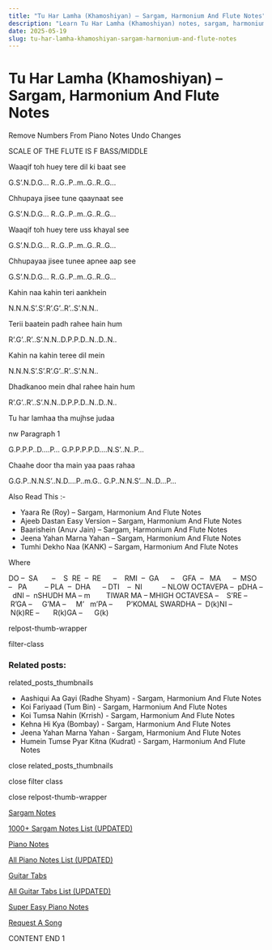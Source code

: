```yaml
---
title: "Tu Har Lamha (Khamoshiyan) – Sargam, Harmonium And Flute Notes"
description: "Learn Tu Har Lamha (Khamoshiyan) notes, sargam, harmonium notations and flute notes. Easy step-by-step tutorial for beginners."
date: 2025-05-19
slug: tu-har-lamha-khamoshiyan-sargam-harmonium-and-flute-notes
---
```


# Tu Har Lamha (Khamoshiyan) – Sargam, Harmonium And Flute Notes

Remove Numbers From Piano Notes
Undo Changes

SCALE OF THE FLUTE IS F BASS/MIDDLE

Waaqif toh huey tere dil ki baat see

G.S’.N.D.G… R..G..P..m..G..R..G…

Chhupaya jisee tune qaaynaat see

G.S’.N.D.G… R..G..P..m..G..R..G…

Waaqif toh huey tere uss khayal see

G.S’.N.D.G… R..G..P..m..G..R..G…

Chhupayaa jisee tunee apnee aap see

G.S’.N.D.G… R..G..P..m..G..R..G…

Kahin naa kahin teri aankhein

N.N.N.S’.S’.R’.G’..R’..S’.N.N..

Terii baatein padh rahee hain hum

R’.G’..R’..S’.N.N..D.P.P.D..N..D..N..

Kahin na kahin teree dil mein

N.N.N.S’.S’.R’.G’..R’..S’.N.N..

Dhadkanoo mein dhal rahee hain hum

R’.G’..R’..S’.N.N..D.P.P.D..N..D..N..

Tu har lamhaa tha mujhse judaa

nw Paragraph 1

G.P.P.P..D….P… G.P.P.P.P.D….N.S’..N..P…

Chaahe door tha main yaa paas rahaa

G.G.P..N.N.S’..N.D….P..m.G.. G.P..N.N.S’…N..D…P…

Also Read This :-

* Yaara Re (Roy) – Sargam, Harmonium And Flute Notes
* Ajeeb Dastan Easy Version – Sargam, Harmonium And Flute Notes
* Baarishein (Anuv Jain) – Sargam, Harmonium And Flute Notes
* Jeena Yahan Marna Yahan – Sargam, Harmonium And Flute Notes
* Tumhi Dekho Naa (KANK) – Sargam, Harmonium And Flute Notes

Where

DO –  SA       –    S  RE  –  RE      –    RMI  –  GA      –    GFA  –   MA      –  MSO  –   PA         – PLA  –  DHA      – DTI    –  NI          – NLOW OCTAVEPA –  pDHA –  dNI –  nSHUDH MA – m        TIWAR MA – MHIGH OCTAVESA –    S’RE –     R’GA –     G’MA –     M’   m’PA –       P’KOMAL SWARDHA –  D(k)NI –       N(k)RE –       R(k)GA –      G(k)

relpost-thumb-wrapper

filter-class

### Related posts:

related_posts_thumbnails

* Aashiqui Aa Gayi (Radhe Shyam) - Sargam, Harmonium And Flute Notes
* Koi Fariyaad (Tum Bin) - Sargam, Harmonium And Flute Notes
* Koi Tumsa Nahin (Krrish) - Sargam, Harmonium And Flute Notes
* Kehna Hi Kya (Bombay) - Sargam, Harmonium And Flute Notes
* Jeena Yahan Marna Yahan - Sargam, Harmonium And Flute Notes
* Humein Tumse Pyar Kitna (Kudrat) - Sargam, Harmonium And Flute Notes

close related_posts_thumbnails

close filter class

close relpost-thumb-wrapper

[Sargam Notes](https://www.notationsworld.com/sargam-notes.html)

[1000+ Sargam Notes List (UPDATED)](https://www.notationsworld.com/all-songs-list-sargam-notes.html)

[Piano Notes](https://www.notationsworld.com/piano-notes.html)

[All Piano Notes List (UPDATED)](https://www.notationsworld.com/all-songs-list-piano-notes.html)

[Guitar Tabs](https://www.notationsworld.com/guitar-tabs.html)

[All Guitar Tabs List (UPDATED)](https://www.notationsworld.com/all-songs-list-guitar-tabs.html)

[Super Easy Piano Notes](https://studywall.in/)

[Request A Song](https://www.notationsworld.com/request-a-song.html)

CONTENT END 1

